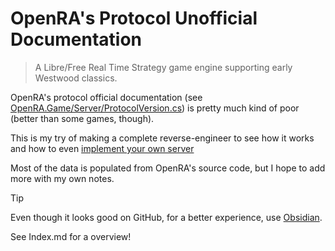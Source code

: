 # OpenRA's Protocol Unofficial Documentation
> A Libre/Free Real Time Strategy game engine supporting early Westwood classics.

OpenRA's protocol official documentation (see [OpenRA.Game/Server/ProtocolVersion.cs](https://github.com/OpenRA/OpenRA/blob/bleed/OpenRA.Game/Server/ProtocolVersion.cs)) is pretty much kind of poor (better than some games, though).

This is my try of making a complete reverse-engineer to see how it works and how to even [implement your own server](https://github.com/ilaicraftYT/openra-server)

Most of the data is populated from OpenRA's source code, but I hope to add more with my own notes. 

>[!TIP]
>Even though it looks good on GitHub, for a better experience, use [Obsidian](https://obsidian.md).

See Index.md for a overview!